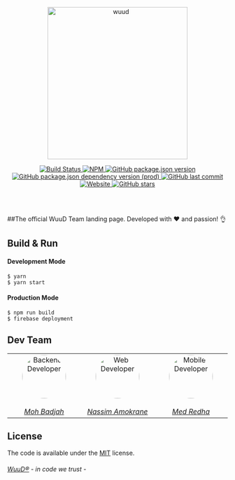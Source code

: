 <p align="center">
	<a href="https://wuud.net">
		<img width="320" height="348" src="https://github.com/TeamWuuD/WuuD-Website/blob/master/favicon.ico?raw=true" alt="wuud">
	</a>
</p>
<p align="center">
	<a href="https://travis-ci.org/carloscuesta/gitmoji">
		<img src="https://img.shields.io/travis/carloscuesta/gitmoji/master?style=flat-square"
			 alt="Build Status">
	</a>
	<a href="https://gitmoji.carloscuesta.me">
		<img alt="NPM" src="https://img.shields.io/npm/l/react?color=black">
		<img alt="GitHub package.json version" src="https://img.shields.io/github/package-json/v/MedRedha/CoronApp?color=red&label=Version">
		<img alt="GitHub package.json dependency version (prod)" src="https://img.shields.io/github/package-json/dependency-version/MedRedha/CoronApp/react">
		<img alt="GitHub last commit" src="https://img.shields.io/github/last-commit/TeamWuuD/WuuD-Website?color=purple">
		<img alt="Website" src="https://img.shields.io/website?down_color=red&down_message=maintenance&style=flat-square&up_message=online&url=https%3A%2F%2Fwuud.net"> <img alt="GitHub stars" src="https://img.shields.io/github/stars/TeamWuuD/WuuD-Website?style=social">
	</a>
</p>

<br>
<br>

##The official WuuD Team landing page. 
Developed with :heart: and passion! :ok_hand:

## Build & Run

#### Development Mode

```bsh
$ yarn
$ yarn start
```

#### Production Mode

```bsh
$ npm run build
$ firebase deployment
```

## Dev Team

  <table>
		<tbody>
			<tr>
				<td align="center" valign="top" width="11%">
					<a href="https://github.com/badjio">
						<img alt="Backend Developer" src="https://avatars2.githubusercontent.com/u/15873766?s=400&v=4" style="border-radius: 50px" width="100" height="100">
							<br />
							<br>
								<i>Moh Badjah</i>
                            <br/>
                    </a>
                </td>
                <td align="center" valign="top" width="11%">
                    <a href="https://github.com/na6im">
                        <img alt="Web Developer" src="https://avatars1.githubusercontent.com/u/38627023?s=400&v=4" style="border-radius: 50px" width="100" height="100">
                            <br />
                            <br>
                                <i>Nassim Amokrane</i>
                            <br/>
                    </a>
                </td>
                <td align="center" valign="top" width="11%">
                    <a href="https://github.com/MedRedha">
                        <img alt="Mobile Developer" src="https://github.com/medredha.png?s=75" style="border-radius: 50px" width="100" height="100">
                        <br />
                            <br>
                                <i>Med Redha</i>
                         <br/>
                  </a>  
                </td>
        </tr>
      </tbody>
    </table>

## License

The code is available under the [MIT](https://github.com/MedRedha/CoronApp/blob/master/LICENSE) license.

###### [WuuD®](http://wuud.net/) - in code we trust -
